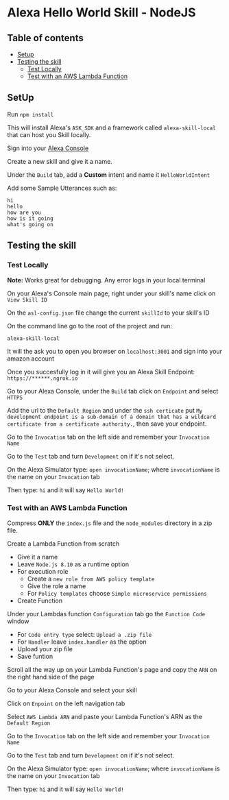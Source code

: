 # Alexa Hello World Skill - NodeJS

## Table of contents

- [Setup](#setup)
- [Testing the skill](#testing-the-skill)
  - [Test Locally](#test-locally)
  - [Test with an AWS Lambda Function](#test-with-an-aws-lambda-function)

## SetUp

Run `npm install`

This will install Alexa's `ASK_SDK` and a framework called `alexa-skill-local` that can host you Skill locally.

Sign into your [Alexa Console](https://developer.amazon.com/alexa/)

Create a new skill and give it a name.

Under the `Build` tab, add a **Custom** intent and name it `HelloWorldIntent`

Add some Sample Utterances such as:

```
hi
hello
how are you
how is it going
what's going on
```

## Testing the skill

### Test Locally

**Note:** Works great for debugging. Any error logs in your local terminal

On your Alexa's Console main page, right under your skill's name click on `View Skill ID`   

On the `asl-config.json` file change the current `skillId` to your skill's ID

On the command line go to the root of the project and run:

```bash
alexa-skill-local
```

It will the ask you to open you browser on `localhost:3001` and sign into your amazon account

Once you succesfully log in it will give you an Alexa Skill Endpoint: `https://******.ngrok.io`

Go to your Alexa Console, under the `Build` tab click on `Endpoint` and select `HTTPS`

Add the url to the `Default Region` and under the `ssh certicate` put `My development endpoint is a sub-domain of a domain that has a wildcard certificate from a certificate authority.`, then save your endpoint.

Go to the `Invocation` tab on the left side and remember your `Invocation Name`

Go to the `Test` tab and turn `Development` on if it's not select.

On the Alexa Simulator type: `open invocationName`; where `invocationName` is the name on your `Invocation` tab

Then type: `hi` and it will say `Hello World!`

### Test with an AWS Lambda Function

Compress **ONLY** the `index.js` file and the `node_modules` directory in a zip file.

Create a Lambda Function from scratch

- Give it a name
- Leave `Node.js 8.10` as a runtime option
- For execution role
  - Create a `new role from AWS policy template`
  - Give the role a name
  - For `Policy templates` choose `Simple microservice permissions`
- Create Function

Under your Lambdas function `Configuration` tab go the `Function Code` window

- For `Code entry type` select: `Upload a .zip file`
- For `Handler` leave `index.handler` as the option
- Upload your zip file
- Save funtion

Scroll all the way up on your Lambda Function's page and copy the `ARN` on the right hand side of the page

Go to your Alexa Console and select your skill

Click on `Enpoint` on the left navigation tab

Select `AWS Lambda ARN` and paste your Lambda Function's ARN as the `Default Region` 

Go to the `Invocation` tab on the left side and remember your `Invocation Name`

Go to the `Test` tab and turn `Development` on if it's not select.

On the Alexa Simulator type: `open invocationName`; where `invocationName` is the name on your `Invocation` tab

Then type: `hi` and it will say `Hello World!`
